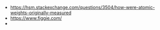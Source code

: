 - https://hsm.stackexchange.com/questions/3504/how-were-atomic-weights-originally-measured
- https://www.figgie.com/
-